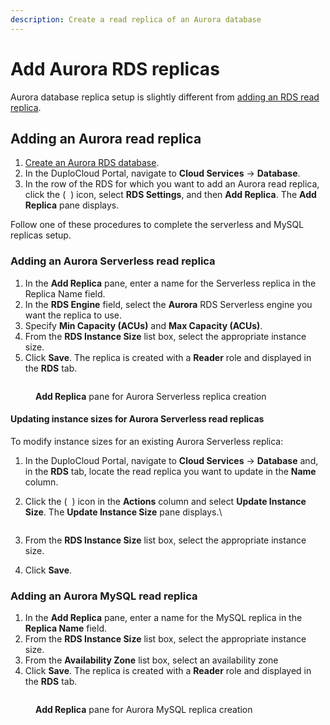 ```yaml
---
description: Create a read replica of an Aurora database
---
```


# Add Aurora RDS replicas

Aurora database replica setup is slightly different from [adding an RDS read replica](./).

## Adding an Aurora read replica&#x20;

1. [Create an Aurora RDS database](../../../../../aws-user-guide/aws-services/database/rds-database/).
2. In the DuploCloud Portal, navigate to **Cloud Services** -> **Database**.
3. In the row of the RDS for which you want to add an Aurora read replica, click the ( <img src="../../../../../.gitbook/assets/image (12) (1).png" alt="" data-size="line"> ) icon, select **RDS Settings**, and then **Add Replica**. The **Add Replica** pane displays.

Follow one of these procedures to complete the serverless and MySQL replicas setup.

### Adding an Aurora Serverless read replica&#x20;

1. In the **Add Replica** pane, enter a name for the Serverless replica in the Replica Name field.
2. In the **RDS Engine** field, select the **Aurora** RDS Serverless engine you want the replica to use.
3. Specify **Min Capacity (ACUs)** and **Max Capacity (ACUs)**.
4. From the **RDS Instance Size** list box, select the appropriate instance size.
5. Click **Save**. The replica is created with a **Reader** role and displayed in the **RDS** tab.

<div align="left">

<figure><img src="../../../../../.gitbook/assets/aurora_serverless_replica.png" alt=""><figcaption><p><strong>Add Replica</strong> pane for Aurora Serverless replica creation</p></figcaption></figure>

</div>

#### Updating instance sizes for Aurora Serverless read replicas

To modify instance sizes for an existing Aurora Serverless replica:

1. In the DuploCloud Portal, navigate to **Cloud Services** -> **Database** and, in the **RDS** tab, locate the read replica you want to update in the **Name** column.&#x20;
2.  Click the ( <img src="../../../../../.gitbook/assets/Kabab_three_Vertical_dots (3).png" alt="" data-size="line"> ) icon in the **Actions** column and select **Update Instance Size**. The **Update Instance Size** pane displays.\


    <div align="left">

    <figure><img src="../../../../../.gitbook/assets/aurora_mysql_update_is_mysql.png" alt=""><figcaption></figcaption></figure>

    </div>
3. From the **RDS Instance Size** list box, select the appropriate instance size.
4. Click **Save**.

### Adding an Aurora MySQL read replica&#x20;

1. In the **Add Replica** pane, enter a name for the MySQL replica in the **Replica Name** field.
2. From the **RDS Instance Size** list box, select the appropriate instance size.
3. From the **Availability Zone** list box, select an availability zone
4. Click **Save**. The replica is created with a **Reader** role and displayed in the **RDS** tab.

<div align="left">

<figure><img src="../../../../../.gitbook/assets/aurora_mysql_replica.png" alt=""><figcaption><p><strong>Add Replica</strong> pane for Aurora MySQL replica creation</p></figcaption></figure>

</div>
